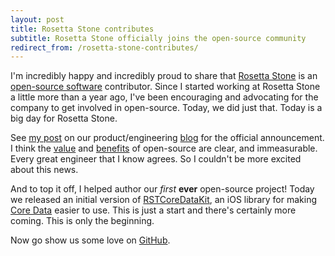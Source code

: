 ```yaml
---
layout: post
title: Rosetta Stone contributes
subtitle: Rosetta Stone officially joins the open-source community
redirect_from: /rosetta-stone-contributes/
---
```


I'm incredibly happy and incredibly proud to share that [Rosetta Stone](http://www.rosettastone.com) is an [open-source software](http://en.wikipedia.org/wiki/Open-source_software) contributor. Since I started working at Rosetta Stone a little more than a year ago, I've been encouraging and advocating for the company to get involved in open-source. Today, we did just that. Today is a big day for Rosetta Stone.

<!--excerpt-->

See [my post](http://product.rosettastone.com/rosetta-stone-is-now-on-github/) on our product/engineering [blog](http://product.rosettastone.com/news/) for the official announcement. I think the [value](http://tom.preston-werner.com/2011/11/22/open-source-everything.html) and [benefits](http://ashfurrow.com/blog/sharing-is-selfish/) of open-source are clear, and immeasurable. Every great engineer that I know agrees. So I couldn't be more excited about this news.

And to top it off, I helped author our *first* **ever** open-source project! Today we released an initial version of [RSTCoreDataKit](https://github.com/rosettastone/RSTCoreDataKit), an iOS library for making [Core Data](https://developer.apple.com/library/mac/documentation/Cocoa/Conceptual/CoreData/cdProgrammingGuide.html) easier to use. This is just a start and there's certainly more coming. This is only the beginning.

Now go show us some love on [GitHub](https://github.com/rosettastone).
